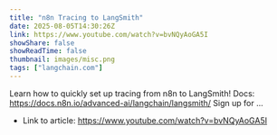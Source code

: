```yaml
---
title: "n8n Tracing to LangSmith"
date: 2025-08-05T14:30:26Z
link: https://www.youtube.com/watch?v=bvNQyAoGA5I
showShare: false
showReadTime: false
thumbnail: images/misc.png
tags: ["langchain.com"]
---
```

Learn how to quickly set up tracing from n8n to LangSmith! Docs: https://docs.n8n.io/advanced-ai/langchain/langsmith/ Sign up for ...

- Link to article: https://www.youtube.com/watch?v=bvNQyAoGA5I